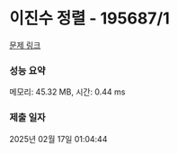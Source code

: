 # 이진수 정렬 - 195687/1 

[문제 링크](https://level.goorm.io/exam/195687/%EC%9D%B4%EC%A7%84%EC%88%98-%EC%A0%95%EB%A0%AC/quiz/1) 

### 성능 요약

메모리: 45.32 MB, 시간: 0.44 ms

### 제출 일자

2025년 02월 17일 01:04:44

